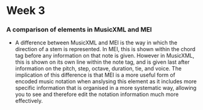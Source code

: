 # Week 3 

### A comparison of elements in MusicXML and MEI

- A difference between MusicXML and MEI is the way in which the direction of a stem is represented. In MEI, this is shown within the chord tag before any information on that note is given. However in MusicXML, this is shown on its own line within the note tag, and is given last after information on the pitch, step, octave, duration, tie, and voice. The implication of this difference is that MEI is a more useful form of encoded music notation when anslysing this element as it includes more specific information that is organised in a more systematic way, allowing you to see and therefore edit the notation information much more effectively. 


